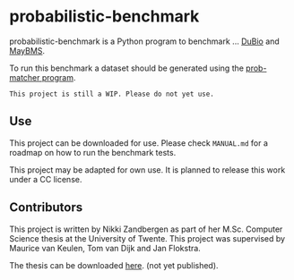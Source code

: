 # probabilistic-benchmark

probabilistic-benchmark is a Python program to benchmark ...
[DuBio](https://github.com/utwente-db/DuBio) and [MayBMS](http://maybms.sourceforge.net/).

To run this benchmark a dataset should be generated using the 
[prob-matcher program](https://gitlab.utwente.nl/s1981951/prob-matcher).

```This project is still a WIP. Please do not yet use.```

## Use
This project can be downloaded for use. Please check ```MANUAL.md``` for a roadmap on how
to run the benchmark tests.

This project may be adapted for own use. It is planned to release this work under a CC license.

## Contributors
This project is written by Nikki Zandbergen as part of her M.Sc. Computer Science thesis
at the University of Twente.
This project was supervised by Maurice van Keulen, Tom van Dijk and Jan Flokstra.

The thesis can be downloaded [here](#). (not yet published).